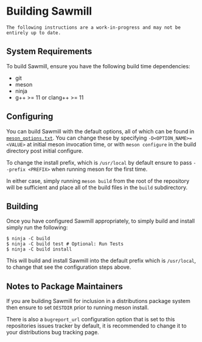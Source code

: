 # Building Sawmill

```{warning}
The following instructions are a work-in-progress and may not be entirely up to date.
```

## System Requirements

To build Sawmill, ensure you have the following build time dependencies:
 * git
 * meson
 * ninja
 * g++ >= 11 or clang++ >= 11


## Configuring

You can build Sawmill with the default options, all of which can be found in [`meson_options.txt`](https://github.com/lethalbit/sawmill/blob/main/meson_options.txt). You can change these by specifying `-D<OPTION_NAME>=<VALUE>` at initial meson invocation time, or with `meson configure` in the build directory post initial configure.

To change the install prefix, which is `/usr/local` by default ensure to pass `--prefix <PREFIX>` when running meson for the first time.

In either case, simply running `meson build` from the root of the repository will be sufficient and place all of the build files in the `build` subdirectory.

## Building

Once you have configured Sawmill appropriately, to simply build and install simply run the following:

```
$ ninja -C build
$ ninja -C build test # Optional: Run Tests
$ ninja -C build install
```

This will build and install Sawmill into the default prefix which is `/usr/local`, to change that see the configuration steps above.

## Notes to Package Maintainers

If you are building Sawmill for inclusion in a distributions package system then ensure to set `DESTDIR` prior to running meson install.

There is also a `bugreport_url` configuration option that is set to this repositories issues tracker by default, it is recommended to change it to your distributions bug tracking page.
